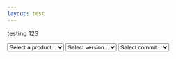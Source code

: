 ```yaml
---
layout: test
---
```

testing 123
<div class="container">
    <select name="product" id="product">
        <option value="initial">Select a product...</option>
    </select>
    <select name="version" id="version">
        <option value="initial">Select version...</option>
    </select>
    <select name="sha" id="sha">
        <option value="initial">Select commit...</option>
    </select>
    <div class="info" style="white-space: pre-line"></div>
</div>